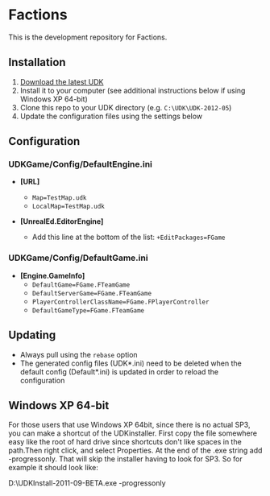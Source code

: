 # Factions

This is the development repository for Factions.

## Installation

1. [Download the latest UDK](http://udk.com/download)
2. Install it to your computer (see additional instructions below if using Windows XP 64-bit)
3. Clone this repo to your UDK directory (e.g. `C:\UDK\UDK-2012-05`)
4. Update the configuration files using the settings below

## Configuration

### UDKGame/Config/DefaultEngine.ini

* __[URL]__
  * `Map=TestMap.udk`
  * `LocalMap=TestMap.udk`

* __[UnrealEd.EditorEngine]__
  * Add this line at the bottom of the list: `+EditPackages=FGame`

### UDKGame/Config/DefaultGame.ini

* __[Engine.GameInfo]__
  * `DefaultGame=FGame.FTeamGame`
  * `DefaultServerGame=FGame.FTeamGame`
  * `PlayerControllerClassName=FGame.FPlayerController`
  * `DefaultGameType=FGame.FTeamGame`

## Updating

* Always pull using the `rebase` option
* The generated config files (UDK\*.ini) need to be deleted when the default config (Default\*.ini) is updated in order to reload the configuration

## Windows XP 64-bit

For those users that use Windows XP 64bit, since there is no actual SP3, you can make a shortcut of the UDKinstaller. First copy the file somewhere easy like the root of hard drive since shortcuts don't like spaces in the path.Then right click, and select Properties. At the end of the .exe string add -progressonly. That will skip the installer having to look for SP3. So for example it should look like:

D:\UDKInstall-2011-09-BETA.exe -progressonly
